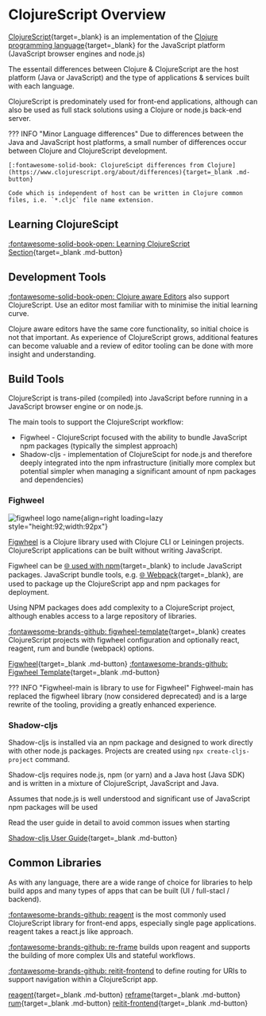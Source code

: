 # ClojureScript Overview

[ClojureScript](https://clojurescript.org/reference/documentation){target=_blank} is an implementation of the [Clojure programming language](https://clojurescript.org/reference/documentation){target=_blank} for the JavaScript platform (JavaScript browser engines and node.js)

The essentail differences between Clojure & ClojureScript are the host platform (Java or JavaScript) and the type of applications & services built with each language.

ClojureScript is predominately used for front-end applications, although can also be used as full stack solutions using a Clojure or node.js back-end server.

??? INFO "Minor Language differences"
    Due to differences between the Java and JavaScript host platforms, a small number of differences occur between Clojure and ClojureScript development.

    [:fontawesome-solid-book: ClojureScipt differences from Clojure](https://www.clojurescript.org/about/differences){target=_blank .md-button}

    Code which is independent of host can be written in Clojure common files, i.e. `*.cljc` file name extension.


## Learning ClojureScipt

[:fontawesome-solid-book-open: Learning ClojureScript Section](/clojurescript/introduction/learn-clojurescript/){target=_blank .md-button}


## Development Tools

[:fontawesome-solid-book-open: Clojure aware Editors](https://practical.li/clojure/clojure-editors/) also support ClojureScript. Use an editor most familiar with to minimise the initial learning curve.

Clojure aware editors have the same core functionality, so initial choice is not that important.  As experience of ClojureScript grows, additional features can become valuable and a review of editor tooling can be done with more insight and understanding.


## Build Tools

ClojureScript is trans-piled (compiled) into JavaScript before running in a JavaScript browser engine or on node.js.

The main tools to support the ClojureScript workflow:

* Figwheel - ClojureScript focused with the ability to bundle JavaScript npm packages (typically the simplest approach)
* Shadow-cljs - implementation of ClojureScipt for node.js and therefore deeply integrated into the npm infrastructure (initially more complex but potential simpler when managing a significant amount of npm packages and dependencies)


### Fighweel

![figwheel logo name](https://raw.githubusercontent.com/practicalli/graphic-design/live/logos/practicalli-figwheel-logo-name.svg){align=right loading=lazy style="height:92;width:92px"}

[Figwheel](https://figwheel.org/) is a Clojure library used with Clojure CLI or Leiningen projects. ClojureScript applications can be built without writing JavaScript.  

Figwheel can be [:globe_with_meridians: used with npm](https://figwheel.org/docs/npm.html){target=_blank} to include JavaScript packages.  JavaScript bundle tools, e.g. [:globe_with_meridians: Webpack](https://webpack.js.org/){target=_blank}, are used to package up the ClojureScript app and npm packages for deployment.  

Using NPM packages does add complexity to a ClojureScript project, although enables access to a large repository of libraries.

[:fontawesome-brands-github: figwheel-template](https://github.com/bhauman/figwheel-template){target=_blank} creates ClojureScript projects with figwheel configuration and optionally react, reagent, rum and bundle (webpack) options.

[Figwheel](https://figwheel.org/){target=_blank .md-button}
[:fontawesome-brands-github: Figwheel Template](https://github.com/bhauman/figwheel-template){target=_blank .md-button}

??? INFO "Figwheel-main is library to use for Figwheel"
    Fighweel-main has replaced the figwheel library (now considered deprecated) and is a large rewrite of the tooling, providing a greatly enhanced experience.


### Shadow-cljs

Shadow-cljs is installed via an npm package and designed to work directly with other node.js packages. Projects are created using `npx create-cljs-project` command.

Shadow-cljs requires node.js, npm (or yarn) and a Java host (Java SDK) and is written in a mixture of ClojureScript, JavaScript and Java.

Assumes that node.js is well understood and significant use of JavaScript npm packages will be used

Read the user guide in detail to avoid common issues when starting

[Shadow-cljs User Guide](https://shadow-cljs.github.io/docs/UsersGuide.html){target=_blank .md-button}


## Common Libraries

As with any language, there are a wide range of choice for libraries to help build apps and many types of apps that can be built (UI / full-stacl / backend).

[:fontawesome-brands-github: reagent](https://reagent-project.github.io/) is the most commonly used ClojureScript library for front-end apps, especially single page applications.  reagent takes a react.js like approach.

[:fontawesome-brands-github: re-frame](http://day8.github.io/re-frame/) builds upon reagent and supports the building of more complex UIs and stateful workflows.

[:fontawesome-brands-github: reitit-frontend](https://github.com/metosin/reitit) to define routing for URIs to support navigation within a ClojureScript app.

[reagent](https://reagent-project.github.io/){target=_blank .md-button}
[reframe](http://day8.github.io/re-frame/){target=_blank .md-button}
[rum](https://github.com/tonsky/rum){target=_blank .md-button}
[reitit-frontend](https://github.com/metosin/reitit){target=_blank .md-button}
